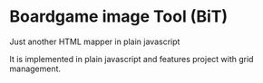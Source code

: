 # Boardgame image Tool (BiT)
Just another HTML mapper in plain javascript

It is implemented in plain javascript and features project with grid management.
